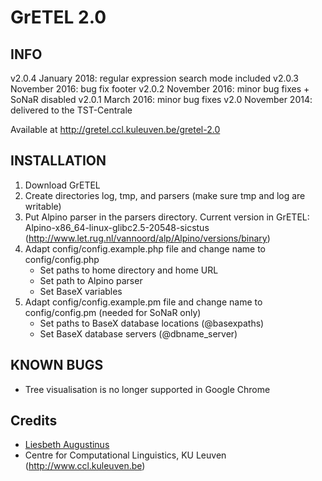 # GrETEL 2.0

## INFO
v2.0.4 January 2018: regular expression search mode included
v2.0.3 November 2016: bug fix footer
v2.0.2 November 2016: minor bug fixes + SoNaR disabled 
v2.0.1 March 2016: minor bug fixes
v2.0   November 2014: delivered to the TST-Centrale

Available at http://gretel.ccl.kuleuven.be/gretel-2.0

## INSTALLATION

1. Download GrETEL
2. Create directories log, tmp, and parsers (make sure tmp and log are writable)
3. Put Alpino parser in the parsers directory. Current version in GrETEL: Alpino-x86_64-linux-glibc2.5-20548-sicstus (http://www.let.rug.nl/vannoord/alp/Alpino/versions/binary)
4. Adapt config/config.example.php file and change name to config/config.php
   - Set paths to home directory and home URL
   - Set path to Alpino parser
   - Set BaseX variables
5. Adapt config/config.example.pm file and change name to config/config.pm (needed for SoNaR only)
   - Set paths to BaseX database locations (@basexpaths)
   - Set BaseX database servers (@dbname_server)

## KNOWN BUGS

- Tree visualisation is no longer supported in Google Chrome

## Credits

* [Liesbeth Augustinus](http://www.ccl.kuleuven.be/~liesbeth/)
* Centre for Computational Linguistics, KU Leuven (http://www.ccl.kuleuven.be)